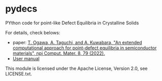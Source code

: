 # pydecs

PYthon code for point-like Defect Equilibria in Crystalline Solids

For details, check belows:  
- paper: [T. Ogawa, A. Taguchi, and A. Kuwabara, "An extended computational approach for point-defect equilibria in semiconductor materials", npj Comput. Mater. 8, 79 (2022).](https://doi.org/10.1038/s41524-022-00756-0)  
- [User manual](https://gitlab.com/tkog/pydecs/wikis/pydecs-(Main-page))


This module is licensed under the Apache License, Version 2.0, see LICENSE.txt.
